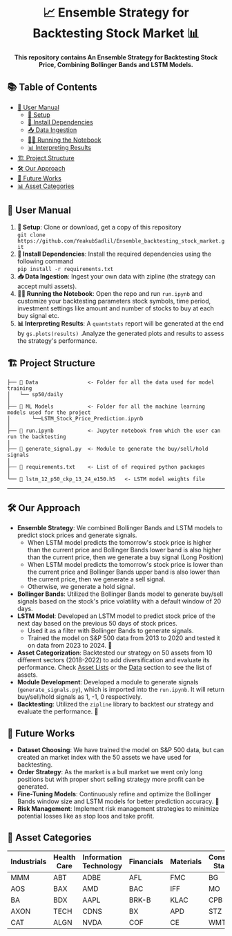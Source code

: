 <h1 align="center">
  📈 Ensemble Strategy for Backtesting Stock Market 📊
</h1>
<p align="center"> 
<strong>This repository contains An Ensemble Strategy for Backtesting Stock Price, Combining Bollinger Bands and LSTM Models.</strong>
</p>

## 📚 Table of Contents

- [📖 User Manual](#📖-user-manual)
  - [🔧 Setup](#setup)
  - [🔨 Install Dependencies](#install-dependencies)
  - [📥 Data Ingestion](#data-ingestion)
  - [🏃‍♂️ Running the Notebook](#running-the-notebook)
  - [📊 Interpreting Results](#interpreting-results)
- [🏗️ Project Structure](#🏗️-project-structure)
- [🛠️ Our Approach](#🛠️-our-approach)
- [🔮 Future Works](#🔮-future-works)
- [📊 Asset Categories](#📂-asset-categories)

## 📖 User Manual

1. **🔧 Setup**: Clone or download, get a copy of this repository<br>
```git clone https://github.com/YeakubSadlil/Ensemble_backtesting_stock_market.git```
2. **🔨 Install Dependencies**: Install the required dependencies using the following command<br>
```pip install -r requirements.txt```
3. **📥 Data Ingestion**: Ingest your own data with zipline (the strategy can accept multi assets).
4. **🏃‍♂️ Running the Notebook**: Open the repo and run `run.ipynb` and customize your backtesting parameters stock symbols, time period, investment settings like amount and number of stocks to buy at each buy signal etc.
5. **📊 Interpreting Results**: A ```quantstats``` report will be generated at the end by ```gs.plots(results)``` .Analyze the generated plots and results to assess the strategy's performance.

## 🏗️ Project Structure

    ├── 📂 Data                <- Folder for all the data used for model training
    │   └── sp50/daily     
    │   
    ├── 📂 ML Models           <- Folder for all the machine learning models used for the project
    │       └──LSTM_Stock_Price_Prediction.ipynb
    │
    ├── 📓 run.ipynb           <- Jupyter notebook from which the user can run the backtesting
    │
    ├── 📄 generate_signal.py  <- Module to generate the buy/sell/hold signals
    │
    ├── 📝 requirements.txt    <- List of of required python packages
    │
    └── 📄 lstm_12_p50_ckp_13_24_e150.h5   <- LSTM model weights file
--------

## 🛠️ Our Approach

- **Ensemble Strategy**: We combined Bollinger Bands and LSTM models to predict stock prices and generate signals.
    - When LSTM model predicts the tomorrow's stock price is higher than the current price and Bollinger Bands lower band is also higher than the current price, then we generate a buy signal (Long Position)
    - When LSTM model predicts the tomorrow's stock price is lower than the current price and Bollinger Bands upper band is also lower than the current price, then we generate a sell signal.
    - Otherwise, we generate a hold signal.
- **Bollinger Bands**: Utilized the Bollinger Bands model to generate buy/sell signals based on the stock's price volatility with a default window of 20 days.
- **LSTM Model**: Developed an LSTM model to predict stock price of the next day based on the previous 50 days of stock prices. 
    - Used it as a filter with Bollinger Bands to generate signals.
    - Trained the model on S&P 500 data from 2013 to 2020 and tested it on data from 2023 to 2024. 📅
- **Asset Categorization**: Backtested our strategy on 50 assets from 10 different sectors (2018-2022) to add diversification and evaluate its performance. Check [Asset Lists](#📂-asset-categories) or the  [Data](https://github.com/YeakubSadlil/Ensemble_backtesting_stock_market/blob/01acf517e821f63eaabbcf972c3fbc51a196a4b3/Data/sp50) section to see the list of assets.  
- **Module Development**: Developed a module to generate signals (`generate_signals.py`), which is imported into the `run.ipynb`. It will return buy/sell/hold signals as 1, -1, 0 respectively.
- **Backtesting**: Utilized the `zipline` library to backtest our strategy and evaluate the performance. 🧪

## 🔮 Future Works
- **Dataset Choosing**: We have trained the model on S&P 500 data, but can created an market index with the 50 assets we have used for backtesting.
- **Order Strategy**: As the market is a bull market we went only long positions but with proper short selling strategy more profit can be generated.
- **Fine-Tuning Models**: Continuously refine and optimize the Bollinger Bands window size and LSTM models for better prediction accuracy. 🔧
- **Risk Management**: Implement risk management strategies to minimize potential losses like as stop loos and take profit.

## 📂 Asset Categories
| Industrials | Health Care | Information Technology | Financials | Materials | Consumer Staples | Energy | Communication Services | Utilities | Real Estate |
|-------------|-------------|------------------------|------------|-----------|------------------|--------|-----------------------|-----------|-------------|
| MMM         | ABT         | ADBE                   | AFL        | FMC       | BG               | TRGP   | DIS                   | AES       | ARE         |
| AOS         | BAX         | AMD                    | BAC        | IFF       | MO               | VLO    | WBD                   | LNT       | BXP         |
| BA          | BDX         | AAPL                   | BRK-B         | KLAC      | CPB              | WMB    | GOOGLE                | AEP       | CPT         |
| AXON        | TECH        | CDNS                   | BX         | APD       | STZ              | APA    | FOX                  | AWK       | AMT         |
| CAT         | ALGN        | NVDA                   | COF        | CE        | WMT              | BKR    | EA                    | CEG       | CCI         |

